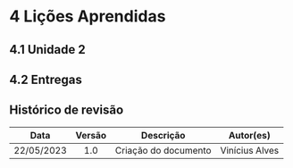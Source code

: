 # 4 Lições Aprendidas

## 4.1 Unidade 2

## 4.2 Entregas

## Histórico de revisão

|  Data | Versão | Descrição | Autor(es) |
| :--------: | :----: | :---------------------------------: | :---------: |
| 22/05/2023 |   1.0   | Criação do documento | Vinícius Alves |